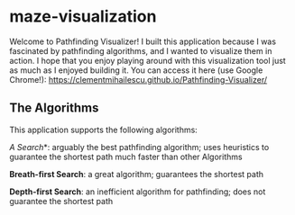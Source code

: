 # maze-visualization

Welcome to Pathfinding Visualizer! I built this application because I was fascinated by pathfinding algorithms, and I wanted to visualize them in action. I hope that you enjoy playing around with this visualization tool just as much as I enjoyed building it. You can access it here (use Google Chrome!): https://clementmihailescu.github.io/Pathfinding-Visualizer/

## The Algorithms

This application supports the following algorithms: 

**A* Search**: arguably the best pathfinding algorithm; uses heuristics to guarantee the shortest path much faster than other Algorithms

**Breath-first Search**: a great algorithm; guarantees the shortest path

**Depth-first Search**: an inefficient algorithm for pathfinding; does not guarantee the shortest path

